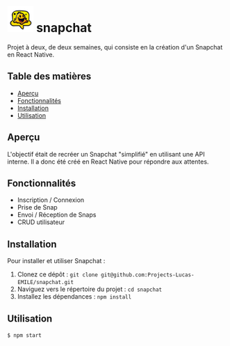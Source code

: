 # <img src="./snapchat/assets/icon.png" style="width: 60px; height: 60px"> snapchat

Projet à deux, de deux semaines, qui consiste en la création d'un Snapchat en React Native.

## Table des matières

- [Aperçu](#aperçu)
- [Fonctionnalités](#fonctionnalités)
- [Installation](#installation)
- [Utilisation](#utilisation)

## Aperçu

L'objectif était de recréer un Snapchat "simplifié" en utilisant une API interne. Il a donc été créé en React Native pour répondre aux attentes.

## Fonctionnalités

- Inscription / Connexion
- Prise de Snap
- Envoi / Réception de Snaps
- CRUD utilisateur

## Installation

Pour installer et utiliser Snapchat :

1. Clonez ce dépôt : `git clone git@github.com:Projects-Lucas-EMILE/snapchat.git`
2. Naviguez vers le répertoire du projet : `cd snapchat`
3. Installez les dépendances : `npm install`

## Utilisation

```bash
$ npm start
